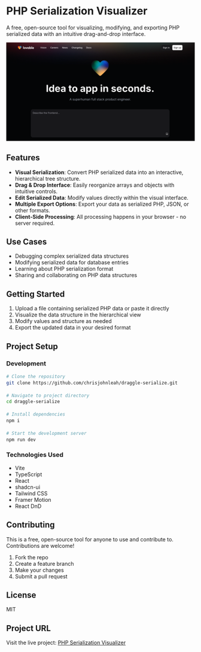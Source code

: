 
# PHP Serialization Visualizer

A free, open-source tool for visualizing, modifying, and exporting PHP serialized data with an intuitive drag-and-drop interface.

![PHP Serialization Visualizer](public/og-image.png)

## Features

- **Visual Serialization**: Convert PHP serialized data into an interactive, hierarchical tree structure.
- **Drag & Drop Interface**: Easily reorganize arrays and objects with intuitive controls.
- **Edit Serialized Data**: Modify values directly within the visual interface.
- **Multiple Export Options**: Export your data as serialized PHP, JSON, or other formats.
- **Client-Side Processing**: All processing happens in your browser - no server required.

## Use Cases

- Debugging complex serialized data structures
- Modifying serialized data for database entries
- Learning about PHP serialization format
- Sharing and collaborating on PHP data structures

## Getting Started

1. Upload a file containing serialized PHP data or paste it directly
2. Visualize the data structure in the hierarchical view
3. Modify values and structure as needed
4. Export the updated data in your desired format

## Project Setup

### Development

```sh
# Clone the repository
git clone https://github.com/chrisjohnleah/draggle-serialize.git

# Navigate to project directory
cd draggle-serialize

# Install dependencies
npm i

# Start the development server
npm run dev
```

### Technologies Used

- Vite
- TypeScript
- React
- shadcn-ui
- Tailwind CSS
- Framer Motion
- React DnD

## Contributing

This is a free, open-source tool for anyone to use and contribute to. Contributions are welcome!

1. Fork the repo
2. Create a feature branch
3. Make your changes
4. Submit a pull request

## License

MIT

## Project URL

Visit the live project: [PHP Serialization Visualizer](https://lovable.dev/projects/095d69f4-899c-4c07-a1de-873a341b3786)
